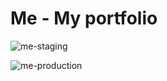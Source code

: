 # Me - My portfolio

![me-staging](https://github.com/kjuulh/me/workflows/Pulumi/badge.svg?branch=release%2Fstaging)

![me-production](https://github.com/kjuulh/me/workflows/Pulumi/badge.svg?branch=release%2Fproduction)
